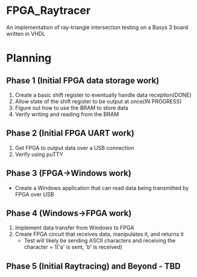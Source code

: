 # FPGA_Raytracer
An implementation of ray-triangle intersection testing on a Basys 3 board written in VHDL

# Planning
## Phase 1 (Initial FPGA data storage work)
1. Create a basic shift register to eventually handle data reception(DONE)
2. Allow state of the shift register to be output at once(IN PROGRESS)
3. Figure out how to use the BRAM to store data
4. Verify writing and reading from the BRAM
## Phase 2 (Initial FPGA UART work)
1. Get FPGA to output data over a USB connection
2. Verify using puTTY
## Phase 3 (FPGA->Windows work)
- Create a Windows application that can read data being transmitted by FPGA over USB
## Phase 4 (Windows->FPGA work)
1. Implement data transfer from Windows to FPGA
2. Create FPGA circuit that receives data, manipulates it, and returns it
   - Test will likely be sending ASCII characters and receiving the character + 1('a' is sent, 'b' is received)
## Phase 5 (Initial Raytracing) and Beyond - TBD

